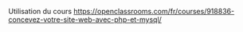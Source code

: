 Utilisation du cours https://openclassrooms.com/fr/courses/918836-concevez-votre-site-web-avec-php-et-mysql/